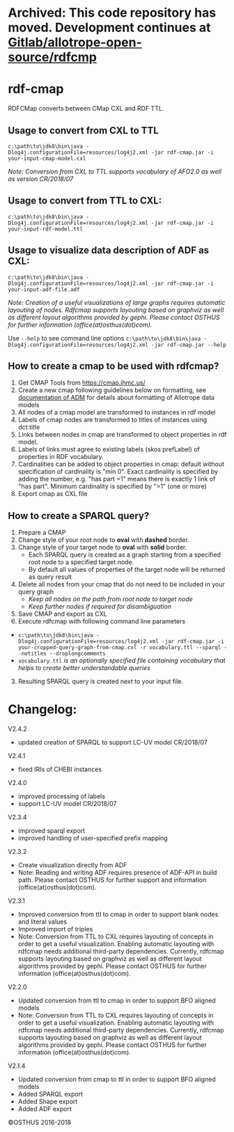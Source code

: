 # **Archived:** This code repository has moved. Development continues at [Gitlab/allotrope-open-source/rdfcmp](https://gitlab.com/allotrope-open-source/rdfcmap)

# rdf-cmap
RDFCMap converts between CMap CXL and RDF TTL. 

## Usage to convert from CXL to TTL
```c:\path\to\jdk8\bin\java -Dlog4j.configurationFile=resources/log4j2.xml -jar rdf-cmap.jar -i your-input-cmap-model.cxl```

*Note: Conversion from CXL to TTL supports vocabulary of AFO2.0 as well as version CR/2018/07*

## Usage to convert from TTL to CXL:
```c:\path\to\jdk8\bin\java -Dlog4j.configurationFile=resources/log4j2.xml -jar rdf-cmap.jar -i your-input-rdf-model.ttl```

## Usage to visualize data description of ADF as CXL:
```c:\path\to\jdk8\bin\java -Dlog4j.configurationFile=resources/log4j2.xml -jar rdf-cmap.jar -i your-input-adf-file.adf```

*Note: Creation of a useful visualizations of large graphs requires automatic layouting of nodes. Rdfcmap supports layouting based on graphviz as well as different layout algorithms provided by gephi. Please contact OSTHUS for further information (office(at)osthus(dot)com).*  

Use ```--help``` to see command line options
```c:\path\to\jdk8\bin\java -Dlog4j.configurationFile=resources/log4j2.xml -jar rdf-cmap.jar --help```

## How to create a cmap to be used with rdfcmap?

1.  Get CMAP Tools from https://cmap.ihmc.us/
2.  Create a new cmap following guidelines below on formatting, see [documentation of ADM](https://allotrope.gitlab.io/adm-patterns/Legend/index.html) for details about formatting of Allotrope data models 
3.  All nodes of a cmap model are transformed to instances in rdf model
4.  Labels of cmap nodes are transformed to titles of instances using dct:title 
5.  Links between nodes in cmap are transformed to object properties in rdf model.
6.  Labels of links must agree to existing labels (skos:prefLabel) of properties in RDF vocabulary.
7.  Cardinalities can be added to object properties in cmap: default without specification of cardinality is "min 0". Exact cardinality is specified by adding the number, e.g. "has part =1" means there is exactly 1 link of "has part". Minimum cardinality is specified by ">1" (one or more)
8.  Export cmap as CXL file

## How to create a SPARQL query?

1. Prepare a CMAP
  1. Change style of your root node to **oval** with **dashed** border. 
  2. Change style of your target node to **oval** with **solid** border.
     -  Each SPARQL query is created as a graph starting from a specified root node to a specified target node.
     -  By default all values of properties of the target node will be returned as query result
  3. Delete all nodes from your cmap that do not need to be included in your query graph 
     -  *Keep all nodes on the path from root node to target node*
	 -  *Keep further nodes if required for disambiguation*
  4. Save CMAP and export as CXL
2. Execute rdfcmap with following command line parameters
  - ```c:\path\to\jdk8\bin\java -Dlog4j.configurationFile=resources/log4j2.xml -jar rdf-cmap.jar -i your-cropped-query-graph-from-cmap.cxl -r vocabulary.ttl --sparql --notitles --droplongcomments```
  - ```vocabulary.ttl``` *is an optionally specified file containing vocabulary that helps to create better understandable queries*
3. Resulting SPARQL query is created next to your input file.

# Changelog:

V2.4.2
* updated creation of SPARQL to support LC-UV model CR/2018/07

V2.4.1
* fixed IRIs of CHEBI instances 

V2.4.0
* improved processing of labels 
* support LC-UV model CR/2018/07

V2.3.4
* improved sparql export
* improved handling of user-specified prefix mapping
 
V2.3.2
* Create visualization directly from ADF
* Note: Reading and writing ADF requires presence of ADF-API in build path. Please contact OSTHUS for further support and information (office(at)osthus(dot)com).  

V2.3.1 
* Improved conversion from ttl to cmap in order to support blank nodes and literal values
* Improved import of triples
* Note: Conversion from TTL to CXL requires layouting of concepts in order to get a useful visualization. Enabling automatic layouting with rdfcmap needs additional third-party dependencies. Currently, rdfcmap supports layouting based on graphviz as well as different layout algorithms provided by gephi. Please contact OSTHUS for further information (office(at)osthus(dot)com).  

V2.2.0 
* Updated conversion from ttl to cmap in order to support BFO aligned models
* Note: Conversion from TTL to CXL requires layouting of concepts in order to get a useful visualization. Enabling automatic layouting with rdfcmap needs additional third-party dependencies. Currently, rdfcmap supports layouting based on graphviz as well as different layout algorithms provided by gephi. Please contact OSTHUS for further information (office(at)osthus(dot)com).  
  
V2.1.4 
* Updated conversion from cmap to ttl in order to support BFO aligned models
* Added SPARQL export
* Added Shape export
* Added ADF export

&copy;OSTHUS 2016-2018


 